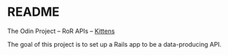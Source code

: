 # README

The Odin Project – RoR APIs – [Kittens](https://www.theodinproject.com/lessons/ruby-on-rails-kittens-api#building-a-kittens-api)

The goal of this project is to set up a Rails app to be a data-producing API.
